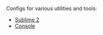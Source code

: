 Configs for various utilities and tools:

* [Sublime 2][sublime]
* [Console][console]

[sublime]: http://www.sublimetext.com/2
[console]: http://sourceforge.net/projects/console/